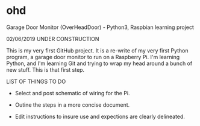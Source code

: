 # ohd
Garage Door Monitor (OverHeadDoor) - Python3, Raspbian learning project

02/06/2019 UNDER CONSTRUCTION

This is my very first GitHub project.  It is a re-write of my very first Python program, a garage door monitor to run on a Raspberry Pi.  I'm learning Python, and I'm learning Git and trying to wrap my head around a bunch of new stuff.
This is that first step.

LIST OF THINGS TO DO

- Select and post schematic of wiring for the Pi.

- Outine the steps in a more concise document.

- Edit instructions to insure use and expections are clearly delineated.


